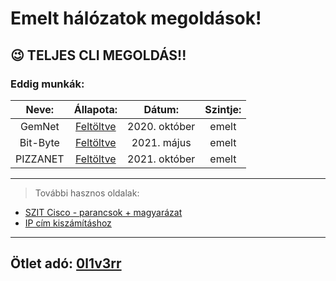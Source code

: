 #  Emelt hálózatok megoldások!
## 😉  TELJES CLI MEGOLDÁS!!

### Eddig munkák:
| Neve:   | Állapota: | Dátum:| Szintje: |
| :----: |:---------:| :------:| :---:|
| GemNet |  [Feltöltve](https://github.com/L3vik3/halozat_erettsegi_megoldasok/tree/main/gemnet)   | 2020. október| emelt|
| Bit-Byte | [Feltöltve](https://github.com/L3vik3/halozat_erettsegi_megoldasok/tree/main/bit-byte) |2021. május | emelt|
| PIZZANET | [Feltöltve](https://github.com/L3vik3/halozat_erettsegi_megoldasok/tree/main/pizzanet)| 2021. október | emelt|

<hr>

> További hasznos oldalak: 
 - [SZIT Cisco - parancsok + magyarázat](https://szit.hu/doku.php?id=oktatas:halozat:cisco)
 - [IP cím kiszámításhoz](https://jodies.de/ipcalc)

<hr>

 ## Ötlet adó: [0l1v3rr](https://github.com/0l1v3rr)


